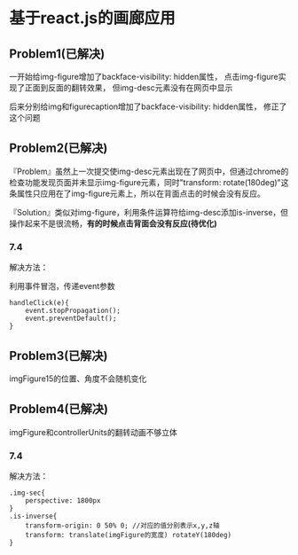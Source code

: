 # 基于react.js的画廊应用
## Problem1(已解决)
一开始给img-figure增加了backface-visibility: hidden属性，
点击img-figure实现了正面到反面的翻转效果，
但img-desc元素没有在网页中显示

后来分别给img和figurecaption增加了backface-visibility: hidden属性，
修正了这个问题

## Problem2(已解决)

『Problem』虽然上一次提交使img-desc元素出现在了网页中，但通过chrome的检查功能发现页面并未显示img-figure元素，同时"transform: rotate(180deg)"这条属性只应用在了img-figure元素上，所以在背面点击的时候会没有反应。

『Solution』类似对img-figure，利用条件运算符给img-desc添加is-inverse，但操作起来不是很流畅，**有的时候点击背面会没有反应(待优化)**

### 7.4
解决方法：

利用事件冒泡，传递event参数

```
handleClick(e){
	event.stopPropagation();
	event.preventDefault();
}
```


## Problem3(已解决)

imgFigure15的位置、角度不会随机变化

## Problem4(已解决)
imgFigure和controllerUnits的翻转动画不够立体

### 7.4
解决方法：

```
.img-sec{
	perspective: 1800px
}
.is-inverse{
	transform-origin: 0 50% 0; //对应的值分别表示x,y,z轴
	transform: translate(imgFigure的宽度) rotateY(180deg)
}

